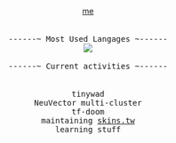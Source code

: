 <p align="center">
    <a href="https://theobori.vercel.app"> me</a><br>
    <br>
    <br>
  <samp>
    ------~ Most Used Langages ~------
  </samp>
  <br>
 
  <img src="https://github-readme-stats.vercel.app/api/top-langs?username=theobori&langs_count=9&hide_border=true&include_all_commits=true&count_private=true&layout=compact&card_width=1&theme=graywhite&custom_title=%20">
  <br>
  <br>
 
  <samp>
  ------~ Current activities ~------
  </samp>
  <br>
  <br>
  <br>
  
  <samp>
   tinywad
    <br>
    NeuVector multi-cluster
    <br>
    tf-doom
    <br>
    maintaining <a href="https://skins.tw">skins.tw</a>
    <br>
    learning stuff
  </samp>
</p>
